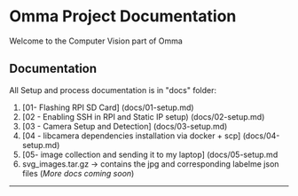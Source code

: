# Omma Project Documentation

Welcome to the Computer Vision part of Omma

## Documentation

All Setup and process documentation is in "docs" folder:

1. [01- Flashing RPI SD Card] (docs/01-setup.md)
2. [02 - Enabling SSH in RPI and Static IP setup) (docs/02-setup.md)
3. [03 - Camera Setup and Detection] (docs/03-setup.md)
4. [04 - libcamera dependencies installation via docker + scp] (docs/04-setup.md)
5. [05- image collection and sending it to my laptop] (docs/05-setup.md
6. svg_images.tar.gz -> contains the jpg and  corresponding labelme json files 
(*More docs coming soon*)

---
